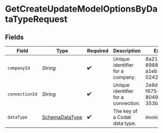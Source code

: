 # GetCreateUpdateModelOptionsByDataTypeRequest


## Fields

| Field                                                   | Type                                                    | Required                                                | Description                                             | Example                                                 |
| ------------------------------------------------------- | ------------------------------------------------------- | ------------------------------------------------------- | ------------------------------------------------------- | ------------------------------------------------------- |
| `companyId`                                             | *String*                                                | :heavy_check_mark:                                      | Unique identifier for a company.                        | 8a210b68-6988-11ed-a1eb-0242ac120002                    |
| `connectionId`                                          | *String*                                                | :heavy_check_mark:                                      | Unique identifier for a connection.                     | 2e9d2c44-f675-40ba-8049-353bfcb5e171                    |
| `dataType`                                              | [SchemaDataType](../../models/shared/SchemaDataType.md) | :heavy_check_mark:                                      | The key of a Codat data type.                           | invoices                                                |